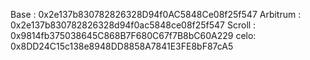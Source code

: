Base : 0x2e137b830782826328D94f0AC5848Ce08f25f547
Arbitrum : 0x2e137b830782826328d94f0ac5848ce08f25f547
Scroll : 0x9814fb375038645C868B7F680C67f7B8bC60A229
celo: 0x8DD24C15c138e8948DD8858A7841E3FE8bF87cA5
